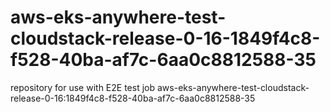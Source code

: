 # aws-eks-anywhere-test-cloudstack-release-0-16-1849f4c8-f528-40ba-af7c-6aa0c8812588-35
repository for use with E2E test job aws-eks-anywhere-test-cloudstack-release-0-16:1849f4c8-f528-40ba-af7c-6aa0c8812588-35
